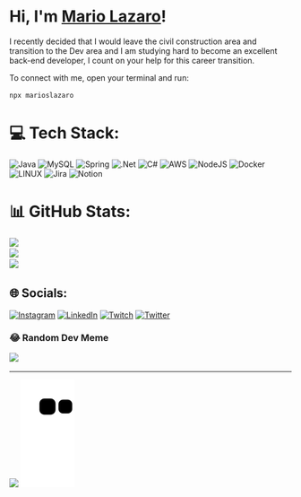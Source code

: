 # Hi, I'm [Mario Lazaro](https://www.linkedin.com/in/marioslazaro/)!

I recently decided that I would leave the civil construction area and transition to the Dev area and I am studying hard to become an excellent back-end developer, I count on your help for this career transition.

To connect with me, open your terminal and run:

```bash
npx marioslazaro
```



# 💻 Tech Stack:
![Java](https://img.shields.io/badge/java-%23ED8B00.svg?style=plastic&logo=java&logoColor=white) ![MySQL](https://img.shields.io/badge/mysql-%2300f.svg?style=plastic&logo=mysql&logoColor=white) ![Spring](https://img.shields.io/badge/spring-%236DB33F.svg?style=plastic&logo=spring&logoColor=white) ![.Net](https://img.shields.io/badge/.NET-5C2D91?style=plastic&logo=.net&logoColor=white) ![C#](https://img.shields.io/badge/c%23-%23239120.svg?style=plastic&logo=c-sharp&logoColor=white) ![AWS](https://img.shields.io/badge/AWS-%23FF9900.svg?style=plastic&logo=amazon-aws&logoColor=white) ![NodeJS](https://img.shields.io/badge/node.js-6DA55F?style=plastic&logo=node.js&logoColor=white) ![Docker](https://img.shields.io/badge/docker-%230db7ed.svg?style=plastic&logo=docker&logoColor=white) ![LINUX](https://img.shields.io/badge/Linux-FCC624?style=plastic&logo=linux&logoColor=black) ![Jira](https://img.shields.io/badge/jira-%230A0FFF.svg?style=plastic&logo=jira&logoColor=white) ![Notion](https://img.shields.io/badge/Notion-%23000000.svg?style=plastic&logo=notion&logoColor=white)
# 📊 GitHub Stats:
![](https://github-readme-stats.vercel.app/api?username=marioslazaro&theme=algolia&hide_border=false&include_all_commits=true&count_private=false)<br/>
![](https://github-readme-streak-stats.herokuapp.com/?user=marioslazaro&theme=algolia&hide_border=false)<br/>
![](https://github-readme-stats.vercel.app/api/top-langs/?username=marioslazaro&theme=algolia&hide_border=false&include_all_commits=true&count_private=false&layout=compact)

## 🌐 Socials:
[![Instagram](https://img.shields.io/badge/Instagram-%23E4405F.svg?logo=Instagram&logoColor=white)](https://instagram.com/https://www.instagram.com/marioslazaro/) [![LinkedIn](https://img.shields.io/badge/LinkedIn-%230077B5.svg?logo=linkedin&logoColor=white)](https://linkedin.com/in/https://www.linkedin.com/in/marioslazaro/) [![Twitch](https://img.shields.io/badge/Twitch-%239146FF.svg?logo=Twitch&logoColor=white)](https://twitch.tv/https://www.twitch.tv/hakanof) [![Twitter](https://img.shields.io/badge/Twitter-%231DA1F2.svg?logo=Twitter&logoColor=white)](https://twitter.com/https://twitter.com/haka_dev) 

### 😂 Random Dev Meme
<img src="https://rm.up.railway.app/" width="512px"/>

---
[![](https://visitcount.itsvg.in/api?id=marioslazaro&icon=0&color=0)](https://visitcount.itsvg.in)
![Snake animation](https://github.com/marioslazaro/marioslazaro/blob/output/github-contribution-grid-snake.svg)

 
